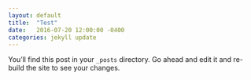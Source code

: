 ```yaml
---
layout: default
title:  "Test"
date:   2016-07-20 12:00:00 -0400
categories: jekyll update
---
```

You’ll find this post in your `_posts` directory. Go ahead and edit it and re-build the site to see your changes.
